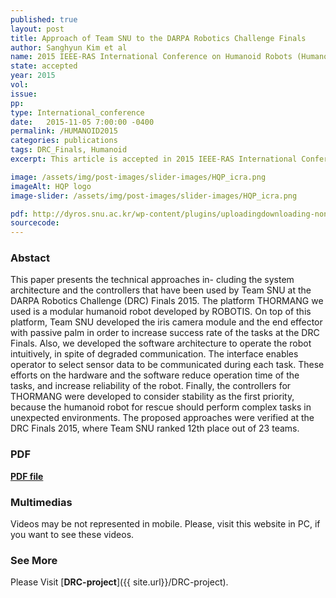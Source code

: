 ```yaml
---
published: true
layout: post
title: Approach of Team SNU to the DARPA Robotics Challenge Finals 
author: Sanghyun Kim et al
name: 2015 IEEE-RAS International Conference on Humanoid Robots (Humanoids 2015)
state: accepted 
year: 2015
vol: 
issue: 
pp: 
type: International_conference
date:   2015-11-05 7:00:00 -0400
permalink: /HUMANOID2015
categories: publications
tags: DRC_Finals, Humanoid
excerpt: This article is accepted in 2015 IEEE-RAS International Conference on Humanoid Robots (Humanoids 2015). 

image: /assets/img/post-images/slider-images/HQP_icra.png
imageAlt: HQP logo
image-slider: /assets/img/post-images/slider-images/HQP_icra.png

pdf: http://dyros.snu.ac.kr/wp-content/plugins/uploadingdownloading-non-latin-filename/download.php?id=2823
sourcecode: 
---
```


### Abstact 
This paper presents the technical approaches in-
cluding the system architecture and the controllers that have
been used by Team SNU at the DARPA Robotics Challenge
(DRC) Finals 2015. The platform THORMANG we used is a
modular humanoid robot developed by ROBOTIS. On top of
this platform, Team SNU developed the iris camera module
and the end effector with passive palm in order to increase
success rate of the tasks at the DRC Finals. Also, we developed
the software architecture to operate the robot intuitively,
in spite of degraded communication. The interface enables
operator to select sensor data to be communicated during each
task. These efforts on the hardware and the software reduce
operation time of the tasks, and increase reliability of the robot.
Finally, the controllers for THORMANG were developed to
consider stability as the first priority, because the humanoid
robot for rescue should perform complex tasks in unexpected
environments. The proposed approaches were verified at the
DRC Finals 2015, where Team SNU ranked 12th place out of
23 teams. 

### PDF 
[**PDF file**](http://dyros.snu.ac.kr/wp-content/plugins/uploadingdownloading-non-latin-filename/download.php?id=2823)

### Multimedias
Videos may be not represented in mobile. Please, visit this website in PC, if you want to see these videos. 

### See More
Please Visit [**DRC-project**]({{ site.url}}/DRC-project).

